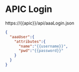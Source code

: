 # APIC Login

https://{{apic}}/api/aaaLogin.json

``` json
{
  "aaaUser":{
    "attributes":{
      "name":"{{username}}",
      "pwd":"{{password}}"
    }
  }
}
```
